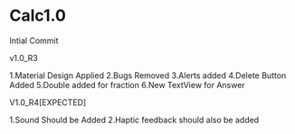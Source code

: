 # Calc1.0

Intial Commit

v1.0_R3

1.Material Design Applied
2.Bugs Removed
3.Alerts added
4.Delete Button Added
5.Double added for fraction
6.New TextView for Answer


V1.0_R4[EXPECTED]

1.Sound Should be Added
2.Haptic feedback should also be added
